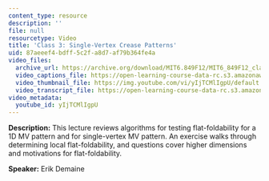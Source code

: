 ```yaml
---
content_type: resource
description: ''
file: null
resourcetype: Video
title: 'Class 3: Single-Vertex Crease Patterns'
uid: 87aeeef4-bdff-5c2f-a8d7-af79b364fe4a
video_files:
  archive_url: https://archive.org/download/MIT6.849F12/MIT6_849F12_class03_300k.mp4
  video_captions_file: https://open-learning-course-data-rc.s3.amazonaws.com/6-849-geometric-folding-algorithms-linkages-origami-polyhedra-fall-2012/72eae66ae837542cae5b16d81124550f_yIjTCMlIgpU.vtt
  video_thumbnail_file: https://img.youtube.com/vi/yIjTCMlIgpU/default.jpg
  video_transcript_file: https://open-learning-course-data-rc.s3.amazonaws.com/6-849-geometric-folding-algorithms-linkages-origami-polyhedra-fall-2012/a239fef68f6c23f9e7aa100b313f501c_yIjTCMlIgpU.pdf
video_metadata:
  youtube_id: yIjTCMlIgpU
---
```


**Description:** This lecture reviews algorithms for testing flat-foldability for a 1D MV pattern and for single-vertex MV pattern. An exercise walks through determining local flat-foldability, and questions cover higher dimensions and motivations for flat-foldability.

**Speaker:** Erik Demaine